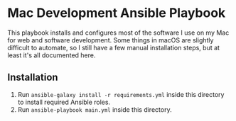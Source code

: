 # Mac Development Ansible Playbook

This playbook installs and configures most of the software I use on my Mac for web and software development. Some things in macOS are slightly difficult to automate, so I still have a few manual installation steps, but at least it's all documented here.

## Installation

  1. Run `ansible-galaxy install -r requirements.yml` inside this directory to install required Ansible roles.
  1. Run `ansible-playbook main.yml` inside this directory.
